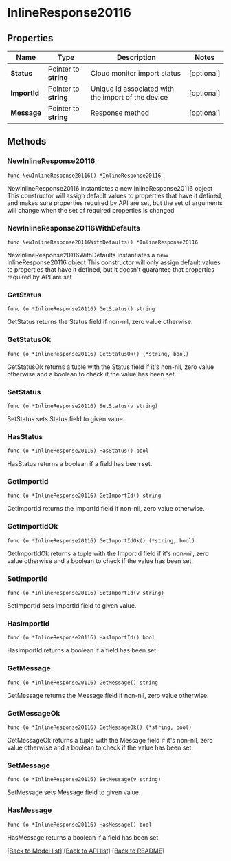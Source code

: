 # InlineResponse20116

## Properties

Name | Type | Description | Notes
------------ | ------------- | ------------- | -------------
**Status** | Pointer to **string** | Cloud monitor import status | [optional] 
**ImportId** | Pointer to **string** | Unique id associated with the import of the device | [optional] 
**Message** | Pointer to **string** | Response method | [optional] 

## Methods

### NewInlineResponse20116

`func NewInlineResponse20116() *InlineResponse20116`

NewInlineResponse20116 instantiates a new InlineResponse20116 object
This constructor will assign default values to properties that have it defined,
and makes sure properties required by API are set, but the set of arguments
will change when the set of required properties is changed

### NewInlineResponse20116WithDefaults

`func NewInlineResponse20116WithDefaults() *InlineResponse20116`

NewInlineResponse20116WithDefaults instantiates a new InlineResponse20116 object
This constructor will only assign default values to properties that have it defined,
but it doesn't guarantee that properties required by API are set

### GetStatus

`func (o *InlineResponse20116) GetStatus() string`

GetStatus returns the Status field if non-nil, zero value otherwise.

### GetStatusOk

`func (o *InlineResponse20116) GetStatusOk() (*string, bool)`

GetStatusOk returns a tuple with the Status field if it's non-nil, zero value otherwise
and a boolean to check if the value has been set.

### SetStatus

`func (o *InlineResponse20116) SetStatus(v string)`

SetStatus sets Status field to given value.

### HasStatus

`func (o *InlineResponse20116) HasStatus() bool`

HasStatus returns a boolean if a field has been set.

### GetImportId

`func (o *InlineResponse20116) GetImportId() string`

GetImportId returns the ImportId field if non-nil, zero value otherwise.

### GetImportIdOk

`func (o *InlineResponse20116) GetImportIdOk() (*string, bool)`

GetImportIdOk returns a tuple with the ImportId field if it's non-nil, zero value otherwise
and a boolean to check if the value has been set.

### SetImportId

`func (o *InlineResponse20116) SetImportId(v string)`

SetImportId sets ImportId field to given value.

### HasImportId

`func (o *InlineResponse20116) HasImportId() bool`

HasImportId returns a boolean if a field has been set.

### GetMessage

`func (o *InlineResponse20116) GetMessage() string`

GetMessage returns the Message field if non-nil, zero value otherwise.

### GetMessageOk

`func (o *InlineResponse20116) GetMessageOk() (*string, bool)`

GetMessageOk returns a tuple with the Message field if it's non-nil, zero value otherwise
and a boolean to check if the value has been set.

### SetMessage

`func (o *InlineResponse20116) SetMessage(v string)`

SetMessage sets Message field to given value.

### HasMessage

`func (o *InlineResponse20116) HasMessage() bool`

HasMessage returns a boolean if a field has been set.


[[Back to Model list]](../README.md#documentation-for-models) [[Back to API list]](../README.md#documentation-for-api-endpoints) [[Back to README]](../README.md)


